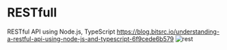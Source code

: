 # RESTfull
RESTful API using Node.js, TypeScript 
https://blog.bitsrc.io/understanding-a-restful-api-using-node-js-and-typescript-6f9cede6b579
![rest](https://cdn-images-1.medium.com/max/1000/1*Rl7hfHPSDmwVkc4cHRTXFw.png)


